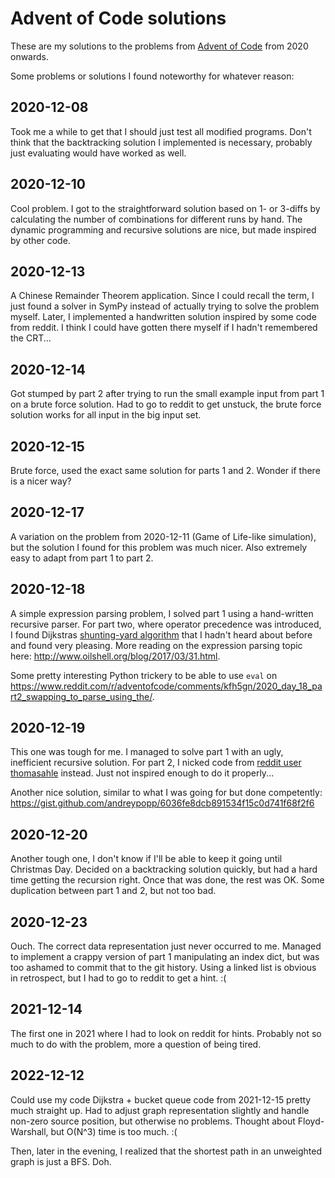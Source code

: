 # Advent of Code solutions #

These are my solutions to the problems from
[Advent of Code](https://adventofcode.com/) from 2020 onwards.

Some problems or solutions I found noteworthy for whatever reason:

## 2020-12-08 ##

Took me a while to get that I should just test all modified programs. Don't
think that the backtracking solution I implemented is necessary, probably
just evaluating would have worked as well.

## 2020-12-10 ##

Cool problem. I got to the straightforward solution based on 1- or 3-diffs by
calculating the number of combinations for different runs by hand. The dynamic
programming and recursive solutions are nice, but made inspired by other code.

## 2020-12-13 ##

A Chinese Remainder Theorem application. Since I could recall the term, I just
found a solver in SymPy instead of actually trying to solve the problem myself.
Later, I implemented a handwritten solution inspired by some code from reddit.
I think I could have gotten there myself if I hadn't remembered the CRT...

## 2020-12-14 ##

Got stumped by part 2 after trying to run the small example input from part 1
on a brute force solution. Had to go to reddit to get unstuck, the brute force
solution works for all input in the big input set.

## 2020-12-15 ##

Brute force, used the exact same solution for parts 1 and 2. Wonder if there is
a nicer way?

## 2020-12-17 ##

A variation on the problem from 2020-12-11 (Game of Life-like simulation),
but the solution I found for this problem was much nicer.
Also extremely easy to adapt from part 1 to part 2.

## 2020-12-18 ##

A simple expression parsing problem, I solved part 1 using a hand-written
recursive parser. For part two, where operator precedence was introduced,
I found Dijkstras
[shunting-yard algorithm](https://en.wikipedia.org/wiki/Shunting-yard_algorithm)
that I hadn't heard about before and found very pleasing. More reading on the
expression parsing topic here: http://www.oilshell.org/blog/2017/03/31.html.

Some pretty interesting Python trickery to be able to use `eval` on
https://www.reddit.com/r/adventofcode/comments/kfh5gn/2020_day_18_part2_swapping_to_parse_using_the/.

## 2020-12-19 ##

This one was tough for me. I managed to solve part 1 with an ugly, inefficient
recursive solution. For part 2, I nicked code from
[reddit user thomasahle](https://www.reddit.com/r/adventofcode/comments/kg1mro/2020_day_19_solutions/ggcohaa)
instead. Just not inspired enough to do it properly...

Another nice solution, similar to what I was going for but done competently:
https://gist.github.com/andreypopp/6036fe8dcb891534f15c0d741f68f2f6

## 2020-12-20 ##

Another tough one, I don't know if I'll be able to keep it going until
Christmas Day. Decided on a backtracking solution quickly, but had a hard
time getting the recursion right. Once that was done, the rest was OK. Some
duplication between part 1 and 2, but not too bad.

## 2020-12-23 ##

Ouch. The correct data representation just never occurred to me. Managed to
implement a crappy version of part 1 manipulating an index dict, but was too
ashamed to commit that to the git history. Using a linked list is obvious in
retrospect, but I had to go to reddit to get a hint. :(

## 2021-12-14 ##

The first one in 2021 where I had to look on reddit for hints. Probably not so
much to do with the problem, more a question of being tired.

## 2022-12-12 ##

Could use my code Dijkstra + bucket queue code from 2021-12-15 pretty much
straight up. Had to adjust graph representation slightly and handle non-zero
source position, but otherwise no problems. Thought about Floyd-Warshall,
but O(N^3) time is too much. :(

Then, later in the evening, I realized that the shortest path in an unweighted
graph is just a BFS. Doh.
